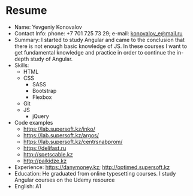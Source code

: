 # Resume

* Name: Yevgeniy Konovalov
* Contact Info: phone: +7 701 725 73 29; e-mail: konovalov_e@mail.ru
* Summary: I started to study Angular and came to the conclusion that there is not enough basic knowledge of JS. In these courses 
  I want to get fundamental knowledge and practice in order to continue the in-depth study of Angular.
* Skills:
    * HTML
    * CSS
        * SASS
        * Bootstrap
        * Flexbox
    * Git
    * JS
        * jQuery
* Code examples
    * https://lab.supersoft.kz/inko/
    * https://lab.supersoft.kz/argos/
    * https://lab.supersoft.kz/centrsnabprom/
    * https://delifast.ru
    * http://spetscable.kz
    * http://paikidze.kz
* Experience: https://danymoney.kz; http://optimed.supersoft.kz 
* Education: He graduated from online typesetting courses. I study Angular courses on the Udemy resource
* English: A1